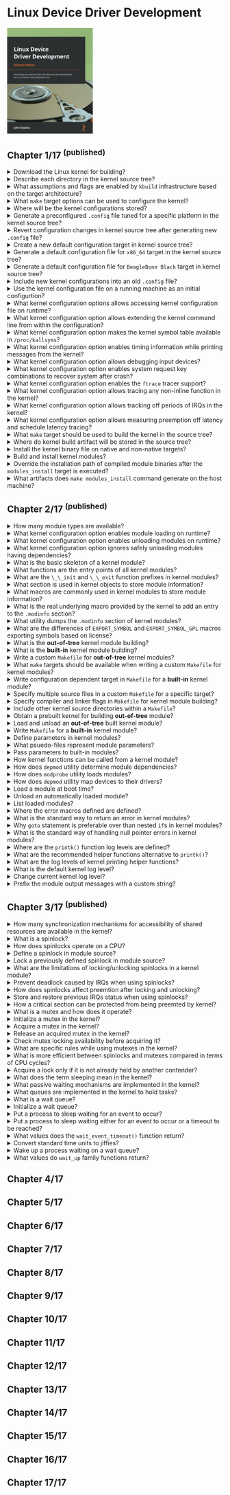 # Linux Device Driver Development
<img src="../covers/9781803240060.jpg" width="200"/>

## Chapter 1/17 <sup>(published)</sup>

<details>
<summary>Download the Linux kernel for building?</summary>

> ```sh
> git clone https://git.kernel.org/pub/scm/linux/kernel/git/torvalds/linux.git
> ``````
>
> The cloning process can be trimmed by setting `--depth 1` option.
>
> It is best practice to use **LTS** kernel releases for production, so checkout to the latest stable tag:
>
> ```sh
> git checkout v5.4
> ``````
>
> ---
> **Resources**
> - Linux Device Driver Development - Chapter 1

> **References**
---
</details>

<details>
<summary>Describe each directory in the kernel source tree?</summary>

> * `arch/`: To be as generic as possible, architecture-specific code.
> * `block/`: Codes for block storage devices.
> * `crypto/`: Cryptographic API and the encryption algorithm's code.
> * `certs/`: Certificates and sign files to enable a module signature to make the kernel load signed modules.
> * `documentation/`: Descriptions of the APIs that are used for different kernel frameworks and subsystems.
> * `drivers/`: Device driver, organized into various subdirectories.
> * `fs/`: Implementations of different filesystems that the kernel supports, such as NTFS, FAT, ETX{2,3,4}, sysfs, procfs, NFS, and so on.
> * `include/`: Kernel header files.
> * `init/`: Initialization and startup code.
> * `ipc/`: Implementation of the inter-process communication (IPC) mechanisms, such as message queues, semaphores, and shared memory.
> * `kernel/`: Architecture-independent portions of the base kernel.
> * `lib/`: Library routines and some helper functions including generic **kernel object (kobject)** handlers and **cyclic redundancy code (CRC)** computation functions.
> * `mm/`: Memory management code.
> * `net/`: Networking (whatever network type it is) protocol code.
> * `samples/`: Device driver samples for various subsystems.
> * `scripts/`: Scripts and tools that are used alongside the kernel.
> * `security/`: Security framework code.
> * `sound/`: Audio subsystem code.
> * `tools/`: Linux kernel development and testing tools for various subsystems, such as USB, vhost test modules, GPIO, IIO, and SPI, among others.
> * `usr/`: `initramfs` implementation.
> * `virt/`: Virtualization directory, which contains the kernel virtual machine (KVM) module for a hypervisor.
>
> ---
> **Resources**
> - Linux Device Driver Development - Chapter 1

> **References**
---
</details>

<details>
<summary>What assumptions and flags are enabled by <code>kbuild</code> infrastructure based on the target architecture?</summary>

> Cross-compiler prefix and the architecture of the target must be specified.
>
> ```sh
> ARCH=<XXXX> CROSS_COMPILE=<YYYY> make help
> ``````
>
> If these variables are not specified, the native host machine is going to be targeted.
>
> ```sh
> make help
> ``````
>
> When `ARCH` is omitted or not set, it will default to the host where `make` is executed. It will default to `$(uname -m)`.
> When `CROSS_COMPILE` is omitted or not set, `$(CROSS_COMPILE)gcc` will result in `gcc`, and will be the same for other tools, for example `$(CROSS_COMPILE)ld` will result in `ld`.
>
> ---
> **Resources**
> - Linux Device Driver Development - Chapter 1

> **References**
---
</details>

<details>
<summary>What <code>make</code> target options can be used to configure the kernel?</summary>

> ```sh
> make menuconfig   # ncurses-based interface
> make xconfig      # X-based interface
> ``````
>
> ---
> **Resources**
> - Linux Device Driver Development - Chapter 1

> **References**
---
</details>

<details>
<summary>Where will be the kernel configurations stored?</summary>

> Selected options will be stored in `.config` file, at the root of the source tree.
>
> ---
> **Resources**
> - Linux Device Driver Development - Chapter 1

> **References**
---
</details>

<details>
<summary>Generate a preconfigured <code>.config</code> file tuned for a specific platform in the kernel source tree?</summary>

> It is very difficult to know which configuration is going to work on your platform.
> In most cases, there will be no need to start a configuration from scratch.
> There are default and functional configuration files available in each arch directory that you can use as a starting point (it is important to start with a configuration that already works):
>
> ```sh
> ls arch/<arch>/configs/
> ``````
>
> The kernel configuration command, given a default configuration file, is as follows:
>
> ```sh
> ARCH=<arch> make <defconfig>
> ARCH=x86_64 make defconfig
> ARCH=arm64 CROSS_COMPILE=aarch64-unknown-linux-gnueabi- make defconfig
> ARCH=arm CROSS_COMPILE=armv6-unknown-linux-gnueabihf- make bcm2835_defconfig
> ``````
>
> ---
> **Resources**
> - Linux Device Driver Development - Chapter 1

> **References**
---
</details>

<details>
<summary>Revert configuration changes in kernel source tree after generating new <code>.config</code> file?</summary>

> Running `make defconfig` or any alternatives will generate a new `.config` file in the main (root) directory, while the old `.config` will be renamed `.config.old`.
>
> ---
> **Resources**
> - Linux Device Driver Development - Chapter 1

> **References**
---
</details>

<details>
<summary>Create a new default configuration target in kernel source tree?</summary>

> ```sh
> make savedefconfig
> ``````
>
> This command will create a minimal (since it won't store non-default settings) configuration file.
> The generated default configuration file will be called `defconfig` and stored at the root of the source tree.
> You can store it in another location using the following command:
>
> ```sh
> mv defconfig arch/<arch>/configs/myown_defconfig
> ``````
>
> This way, you can share a reference configuration inside the kernel sources and other developers can now get the same `.config` file as you by running the following command:
>
> ```sh
> ARCH=<arch> make myown_defconfig
> ``````

> **Resources**
> - Linux Device Driver Development - Chapter 1

> **References**
---
</details>

<details>
<summary>Generate a default configuration file for <code>x86_64</code> target in the kernel source tree?</summary>

> Assuming that host is a 64bit machine, `ARCH` is set to `x86_64`:
>
> ```sh
> make x86_64_defconfig
> ``````
>
> ---
> **Resources**
> - Linux Device Driver Development - Chapter 1

> **References**
---
</details>

<details>
<summary>Generate a default configuration file for <code>BeagleBone Black</code> target in kernel source tree?</summary>

> ```sh
> make ARCH=arm64 CROSS_COMPILE=aarch64-unknown-linux-gnu- make defconfig
> ``````
>
> ---
> **Resources**
> - Linux Device Driver Development - Chapter 1

> **References**
---
</details>

<details>
<summary>Include new kernel configurations into an old <code>.config</code> file?</summary>

> Following target prompts for every new configuration option:
>
> ```sh
> make oldconfig
> ``````
>
> You can avoid prompting new configuration options by setting their default values:
>
> ```sh
> make olddefconfig
> ``````
>
> Or you can say no to every new option by:
>
> ```sh
> make oldnoconfig
> ``````
>
> ---
> **Resources**
> - Linux Device Driver Development - Chapter 1

> **References**
---
</details>

<details>
<summary>Use the kernel configuration file on a running machine as an initial configurtion?</summary>

> Debian and Ubuntu Linux distributions save the `.config` file in the `/boot` directory:
>
> ```sh
> cp /boot/config-$(uname -r) .config
> ``````
>
> The other distributions may not do this.
>
> When `IKCONFIG` and `IKCONFIG_PROC` kernel configuration options enabled, the configuration file can also be found in:
>
> ```sh
> /proc/configs.gz
> ``````
>
> ---
> **Resources**
> - Linux Device Driver Development - Chapter 1

> **References**
---
</details>

<details>
<summary>What kernel configuration options allows accessing kernel configuration file on runtime?</summary>

> * `IKCONFIG`: This is a boolean option to enable this feature.
> * `IKCONFIG_PROC`: Boolean option, when set to `y` the `config.gz` file becomes available in `/proc`.
>
> ---
> **Resources**
> - Linux Device Driver Development - Chapter 1

> **References**
---
</details>

<details>
<summary>What kernel configuration option allows extending the kernel command line from within the configuration?</summary>

> * `CMDLINE_EXTEND`: This is a boolean option to enable this feature.
> * `CMDLINE`: This options is a string containing the actual command-line extension value.
>
> For example:
>
> ```
> CMDLINE="noinitrd usbcore.authorized_default=0"
> ``````
>
> ---
> **Resources**
> - Linux Device Driver Development - Chapter 1

> **References**
---
</details>

<details>
<summary>What kernel configuration option makes the kernel symbol table available in <code>/proc/kallsyms</code>?</summary>

> `CONFIG_KALLSYMS`: This is very useful for tracers and other tools that need to map kernel symbols to addresses. It is used while you're printing oops messages. Without this, oops listings would produce hexadecimal output, which is difficult to interpret.
>
> ---
> **Resources**
> - Linux Device Driver Development - Chapter 1

> **References**
---
</details>

<details>
<summary>What kernel configuration option enables timing information while printing messages from the kernel?</summary>

> `CONFIG_PRINTK_TIME`: This is a boolean option to enable this feature.
>
> ---
> **Resources**
> - Linux Device Driver Development - Chapter 1

> **References**
---
</details>

<details>
<summary>What kernel configuration option allows debugging input devices?</summary>

> `CONFIG_INPUT_EVBUG`
>
> ---
> **Resources**
> - Linux Device Driver Development - Chapter 1

> **References**
---
</details>

<details>
<summary>What kernel configuration option enables system request key combinations to recover system after crash?</summary>

> `CONFIG_MAGIC_SYSRQ`: This is a boolean option to enable this feature.
>
> ---
> **Resources**
> - Linux Device Driver Development - Chapter 1

> **References**
---
</details>

<details>
<summary>What kernel configuration option enables the <code>ftrace</code> tracer support?</summary>

> `FTRACE` and `DYNAMIC_FTRACE`
>
> ---
> **Resources**
> - Linux Device Driver Development - Chapter 1

> **References**
---
</details>

<details>
<summary>What kernel configuration option allows tracing any non-inline function in the kernel?</summary>

> * `FUNCTION_TRACER`: allows tracing functions.
> * `FUNCTION_GRAPH_TRACER`: This also shows a call graph.
>
> ---
> **Resources**
> - Linux Device Driver Development - Chapter 1

> **References**
---
</details>

<details>
<summary>What kernel configuration option allows tracking off periods of IRQs in the kernel?</summary>

> `IRQSOFF_TRACER`
>
> ---
> **Resources**
> - Linux Device Driver Development - Chapter 1

> **References**
---
</details>

<details>
<summary>What kernel configuration option allows measuring preemption off latency and schedule latency tracing?</summary>

> * `PREEMPT_TRACER`
> * `SCHED_TRACER`
>
> ---
> **Resources**
> - Linux Device Driver Development - Chapter 1

> **References**
---
</details>

<details>
<summary>What <code>make</code> target should be used to build the kernel in the source tree?</summary>

> If not specified, the `make` target is `all`.
>
> ```sh
> ARCH=aarch64 CROSS_COMPILE=aarch64-unknown-linux-gnueabihf- make
> ``````
>
> For `x86` or `x86_64` architectures, this target points to `vmlinux`, `bzImage`, and `modules` targets.
> For `arm` or `aarch64` architectures, it corresponds to `vmlinuz`, `zImage`, `modules`, and `dtbs` targets.
>
> `make` can leverage the host's CPU performance by running multiple jobs in parallel:
>
> ```sh
> make -j8
> ``````
>
> ---
> **Resources**
> - Linux Device Driver Development - Chapter 1

> **References**
---
</details>

<details>
<summary>Where do kernel build artifact will be stored in the source tree?</summary>

> * `arch/<arch>/boot/Image`: An uncompressed kernel image that can be booted.
> * `arch/<arch>/boot/*Image*`: A compressed kernel image that can also be booted.
> * `arch/<arch>/boot/dts/*.dtb`: Provides compiled device tree blobs for the selected CPU variant.
> * `vmlinux`: A raw, uncompressed, and unstripped kernel image in ELF format. It's useful for debugging purposes but generally not used for booting purposes.
>
> ---
> **Resources**
> - Linux Device Driver Development - Chapter 1

> **References**
---
</details>

<details>
<summary>Install the kernel binary file on native and non-native targets?</summary>

> In native installation following command copies artifacts like `/boot/vmlinuz-<version>`, `/boot/System.map-<version>`, and `/boot/config-<version>` files on the host.
>
> ```sh
> sudo make install
> ``````
>
> However, an embedded installation usually uses a single file kernel.
>
> ---
> **Resources**
> - Linux Device Driver Development - Chapter 1

> **References**
---
</details>

<details>
<summary>Build and install kernel modules?</summary>

> ```sh
> make modules
> sudo make modules_install
> ``````
>
> The resulting modules will be installed in `/lib/modules/$(uname -r)/kernel/`, in the same directory structure as their corresponding source.
>
> ---
> **Resources**
> - Linux Device Driver Development - Chapter 1

> **References**
---
</details>

<details>
<summary>Override the installation path of compiled module binaries after the <code>modules_install</code> target is executed?</summary>

> The resulting modules will be installed in `/lib/modules/$(uname -r)/kernel/`, in the same directory structure as their corresponding source.
>
> ```sh
> ARCH=arm CROSS_COMPILE=armv6-unknown-linux-gnueabihf- make modules
> ``````
>
> However, this can be changed by specifying modules path with `INSTALL_MOD_PATH`:
>
> ```sh
> ARCH=arm CROSS_COMPILE=armv6-unknown-linux-gnueabihf- INSTALL_MOD_PATH=<dir> make modules_install
> ``````

> **Resources**
> - Linux Device Driver Development - Chapter 1

> **References**
---
</details>

<details>
<summary>What artifacts does <code>make modules_install</code> command generate on the host machine?</summary>

> Module files are installed in `/lib/modules/<version>/`:
>
> * `modules.builtin`: This lists all the kernel objects (.ko) that are built into the kernel. It is used by the module loading utility (modprobe, for example) so that it does not fail when it's trying to load something that's already built in. `modules.builtin.bin` is its binary counterpart.
> * `modules.alias`: This contains the aliases for module loading utilities, which are used to match drivers and devices.
> * `modules.dep`: This lists modules, along with their dependencies. `modules.dep.bin` is its binary counterpart.
> * `modules.symbols`: This tells us which module a given symbol belongs to. They are in the form of `alias symbol:<symbol> <modulename>`. An example is `alias symbol:v4l2_async_notifier_register videodev`. `modules.symbols.bin` is the binary counterpart of this file.
>
> And the rest of module files will be stored in `/lib/modules/<version>/kernel/` in the same directory structure as their corresponding source.

> **Resources**
> - Linux Device Driver Development - Chapter 1

> **References**
---
</details>

## Chapter 2/17 <sup>(published)</sup>

<details>
<summary>How many module types are available?</summary>

> Static modules are available at any time in the kernel image and thus can't
> be unloaded, at the cost of extra size to the final kernel image. A static
> module is also known as a built-in module, since it is part of the final
> kernel image output. Any change in its code will require the whole kernel to
> be rebuilt.
>
> Some features (such as device drivers, filesystems, and frameworks) can,
> however, be compiled as loadable modules. Such modules are separated from the
> final kernel image and are loaded on demand.
>
> ---
> **Resources**
> - Linux Device Driver Development - Chapter 2

> **References**
---
</details>

<details>
<summary>What kernel configuration option enables module loading on runtime?</summary>

> `CONFIG_MODULES=y`
>
> ---
> **Resources**
> - Linux Device Driver Development - Chapter 2

> **References**
---
</details>

<details>
<summary>What kernel configuration option enables unloading modules on runtime?</summary>

> `CONFIG_MODULE_UNLOAD=y`
>
> ---
> **Resources**
> - Linux Device Driver Development - Chapter 2

> **References**
---
</details>

<details>
<summary>What kernel configuration option ignores safely unloading modules having dependencies?</summary>

> `CONFIG_MODULE_FORCE_UNLOAD=y`
>
> ---
> **Resources**
> - Linux Device Driver Development - Chapter 2

> **References**
---
</details>

<details>
<summary>What is the basic skeleton of a kernel module?</summary>

> ```c
> #include <linux/module.h>
> #include <linux/init.h>
>
> static int __init load_sample(void)
> {
>     pr_info("Sample module loaded");
>     return 0;
> }
>
> static void __exit unload_sample(void)
> {
>     pr_info("Sample module unloaded");
> }
>
> module_init(load_sample);
> module_exit(unload_sample);
>
> MODULE_LICENSE("GPL");
> MODULE_AUTHOR("Brian Salehi <salehibrian@gmail.com>");
> MODULE_DESCRIPTION("Sample module to do nothing");
> ``````
>
> ---
> **Resources**
> - Linux Device Driver Development - Chapter 2

> **References**
---
</details>

<details>
<summary>What functions are the entry points of all kernel modules?</summary>

> * `module_init()` is used to declare the function that should be called when the module is loaded.
> * `module_exit()` is used only when the module can be built as a loadable kernel module.
>
> Both methods are invoked only once, whatever the number of devices currently handled by the module, provided the module is a device driver.
>
> ---
> **Resources**
> - Linux Device Driver Development - Chapter 2

> **References**
---
</details>

<details>
<summary>What are the <code>\_\_init</code> and <code>\_\_exit</code> function prefixes in kernel modules?</summary>

> `__init` and `__exit` are kernel macros, defined in `include/linux/init.h`.
> They are Linux directives (macros) that wrap GNU C compiler attributes used for symbol placement.
> They instruct the compiler to put the code they prefix in the `.init.text` and `.exit.text` sections.
>
> ```c
> #define __init __section(.init.text)
> #define __exit __section(.exit.text)
> ``````
>
> `__init`:
>
> The `__init` keyword tells the linker to place the symbols (variables or functions)
> they prefix in a dedicated section in the resulting kernel object file.
> This section is known in advance to the kernel and freed when the module is loaded
> and the initialization function has finished.
> This applies only to built-in modules, not to loadable ones.
> Since the driver cannot be unloaded, its initialization function will never be called
> again until the next reboot.
> There is no need to keep references on this initialization function anymore.
>
> `__exit`:
>
> It is the same for the `__exit` keyword and the exit method, whose corresponding code
> is omitted when the module is compiled statically into the kernel or when module
> unloading support is not enabled because, in both cases, the exit function
> is never called.
> `__exit` has no effect on loadable modules.

> **Resources**
> - Linux Device Driver Development - Chapter 2

> **References**
---
</details>

<details>
<summary>What section is used in kernel objects to store module information?</summary>

> A kernel module uses its `.modinfo` section to store information about the module.

> **Resources**
> - Linux Device Driver Development - Chapter 2

> **References**
---
</details>

<details>
<summary>What macros are commonly used in kernel modules to store module information?</summary>

> Any `MODULE_*` macro will update the content of `.modinfo` section with the values passed as parameters.
> Some of these macros are `MODULE_DESCRIPTION()`, `MODULE_AUTHOR()`, and `MODULE_LICENSE()`.
>
> ---
> **Resources**
> - Linux Device Driver Development - Chapter 2

> **References**
---
</details>

<details>
<summary>What is the real underlying macro provided by the kernel to add an entry to the <code>.modinfo</code> section?</summary>

> ```c
> MODULE_INFO(tag, info);
> ``````
>
> ---
> **Resources**
> - Linux Device Driver Development - Chapter 2

> **References**
---
</details>

<details>
<summary>What utility dumps the <code>.modinfo</code> section of kernel modules?</summary>

> ```sh
> ${CROSS_COMPILE}objdump -d -j .modinfo <module_name>.ko
> ${CROSS_COMPILE}objdump --disassembly --section .modinfo <module_name>.ko
> ``````
>
> ---
> **Resources**
> - Linux Device Driver Development - Chapter 2

> **References**
---
</details>

<details>
<summary>What are the differences of <code>EXPORT_SYMBOL</code> and <code>EXPORT_SYMBOL_GPL</code> macros exporting symbols based on license?</summary>

> The license will define how your source code should be shared (or not) with other developers.
> `MODULE_LICENSE()` tells the kernel what license our module is under.
> It has an effect on your module behavior, since a license that is not compatible with
> **GPL (General Public License)** will result in your module not being able to see/use
> symbols exported by the kernel through the `EXPORT_SYMBOL_GPL()` macro,
> which shows the symbols for GPL-compatible modules only.
> This is the opposite of `EXPORT_SYMBOL()`, which exports functions for modules with any license.
>
> Loading a non-GPL-compatible module will result in a tainted kernel; that means non-open source or untrusted code has been loaded, and you will likely have no support from the community.
>
> Remember that the module without `MODULE_LICENSE()` is not considered open source and will taint the kernel too.
> Available licenses can be found in `include/linux/module.h`, describing the license supported by the kernel.

> **Resources**
> - Linux Device Driver Development - Chapter 2

> **References**
---
</details>

<details>
<summary>What is the <b>out-of-tree</b> kernel module building?</summary>

> When code is outside of the kernel source tree, it is known as **out-of-tree** building.
> Building a module this way does not allow integration into the kernel configuration/compilation process, and the module needs to be built separately.
> It must be noted that with this solution, the module cannot be statically linked in the final kernel image – that is, it cannot be built in.
> Out-of-tree compilation only allows **loadable kernel modules** to be produced.

> **Resources**
> - Linux Device Driver Development - Chapter 2

> **References**
---
</details>

<details>
<summary>What is the <b>built-in</b> kernel module building?</summary>

> With this building method the code is inside the kernel tree, which allows you to upstream your code, since it is well integrated into the kernel configuration/compilation process.
> This solution allows you to produce either a statically linked module (also known as **built-in**) or a **loadable kernel module**.
>
> ---
> **Resources**
> - Linux Device Driver Development - Chapter 2

> **References**
---
</details>

<details>
<summary>Write a custom <code>Makefile</code> for <b>out-of-tree</b> kernel modules?</summary>

> ```make
> obj-m := helloworld.o
>
> KERNEL_SRC ?= /lib/modules/$(shell uname -r)/build
>
> all default: modules
> install: modules_install
>
> modules modules_install help clean:
>     $(MAKE) -C $(KERNEL_SRC) M=$(shell pwd) $@
> ``````
>
> `KERNEL_SRC`: This is the location of the prebuilt kernel source which usually is `/lib/modules/$(uname -r)/build`.
> There is also a symbolic link `/usr/src/linux` pointing to this directory.
> As we said earlier, we need a prebuilt kernel in order to build any module.
> If you have built your kernel from the source, you should set this variable with the absolute path of the built source directory.
> `–C` instructs the make utility to change into the specified directory reading the makefiles.
>
> `M`: This is relevant to the kernel build system.
> The `Makefile` kernel uses this variable to locate the directory of an external module to build.
> Your `.c` files should be placed in that directory.
>
> `$(MAKE) -C $(KERNEL_SRC) M=$(shell pwd) $@`: This is the rule to be executed for each of the targets enumerated previously.
> Using this kind of magic word prevents us from writing as many (identical) lines as there are targets.
>
> ```sh
> make
> make modules
> ``````
>
> ---
> **Resources**
> - Linux Device Driver Development - Chapter 2

> **References**
---
</details>

<details>
<summary>What <code>make</code> targets should be available when writing a custom <code>Makefile</code> for kernel modules?</summary>

> * `all`: The default target which depends on the `modules` target.
> * `modules`: This is the default target for external modules. It has the same functionality as if no target was specified.
> * `install`: Depends on `modules_install` target.
> * `modules_install`: This installs the external module(s). The default location is `/lib/modules/<kernel_release>/extra/`. This path can be overridden by `INSTALL_MOD_PATH` option.
> * `clean`: This removes all generated files.
>
> ---
> **Resources**
> - Linux Device Driver Development - Chapter 2

> **References**
---
</details>

<details>
<summary>Write configuration dependent target in <code>Makefile</code> for a <b>built-in</b> kernel module?</summary>

> We must specify the name of the module(s) to be built, along with the list of requisite source files:
>
> ```make
> obj-<X> := <module_name>.o
> ``````
>
> `<X>` can be either y, m, or left blank.
>
> In the preceding, the kernel build system will build `<module_name>.o` from `<module_name>.c` or `<module_name>.S`, and after linking, it will result in the `<module_name>.ko` kernel loadable module or will be part of the single-file kernel image.
>
> However, the `obj-$(CONFIG_XXX)` pattern is often used, where `CONFIG_XXX` is a kernel configuration option, set or not, during the kernel configuration process:
>
> ```make
> obj-$(CONFIG_MYMODULE) += mymodule.o
> ``````
>
> `$(CONFIG_MYMODULE)` evaluates to either y, m, or nothing (blank), according to its value during the kernel configuration.

> **Resources**
> - Linux Device Driver Development - Chapter 2

> **References**
---
</details>

<details>
<summary>Specify multiple source files in a custom <code>Makefile</code> for a specific target?</summary>

> ```make
> <module_name>-y := <file1>.o <file2>.o
> ``````
>
> The `<module_name>.ko` will be built from two files, `file1.c` and `file2.c`.
> However, if you wanted to build two modules, let's say `foo.ko` and `bar.ko`, the Makefile line would be as follows:
>
> ```make
> obj-m := foo.o bar.o
> ``````
>
> If `foo.o` and `bar.o` are made of source files other than `foo.c` and `bar.c`, you can specify the appropriate source files of each object file, as shown here:
>
> ```make
> obj-m := foo.o bar.o
> foo-y := foo1.o foo2.o . . .
> bar-y := bar1.o bar2.o bar3.o . . .
> ``````
>
> The following is another example of listing the requisite source files to build a given module:
>
> ```make
> obj-m := 8123.o
> 8123-y := 8123_if.o 8123_pci.o 8123_bin.o
> ``````

> **Resources**
> - Linux Device Driver Development - Chapter 2

> **References**
---
</details>

<details>
<summary>Specify compiler and linker flags in <code>Makefile</code> for kernel module building?</summary>

> ```make
> ccflags-y := -I$(src)/include
> ccflags-y += -I$(src)/src/hal/include
> ldflags-y := -T$(src)foo_sections.lds
> ``````
>
> ---
> **Resources**
> - Linux Device Driver Development - Chapter 2

> **References**
---
</details>

<details>
<summary>Include other kernel source directories within a <code>Makefile</code>?</summary>

> Included directories should contain `Makefile` or `Kbuild` files.
>
> ```make
> obj-<X> += somedir/
> ``````
>
> This means that the kernel build system should go into the directory named somedir and look for any `Makefile` or `Kbuild` files inside, processing it in order to decide what objects should be built.
>
> ---
> **Resources**
> - Linux Device Driver Development - Chapter 2

> **References**
---
</details>

<details>
<summary>Obtain a prebuilt kernel for building <b>out-of-tree</b> module?</summary>

> Building the kernel from source in a directory like `/opt`.
> Then pointing to the build directory in `Makefile`:
>
> ```make
> obj-m: [target].o
>     make -C /opt/linux-stable/build M=$(PWD) [target]
> ``````
>
> An alternative is installing the `linux-headers-*` package from the distribution package feed. (x86 only)
> This will install preconfigured and prebuilt kernel headers (not the whole source tree) in `/usr/src/linux` which a symbolic link to `/lib/modules/$(uname -r)/build`.
> It is the path you should specify as the kernel directory in `Makefile` as follows:
>
> ```make
> obj-m: [target].o
>     make -C /usr/src/linux M=$(PWD) [target]`.
> ``````
>
> ---
> **Resources**
> - Linux Device Driver Development - Chapter 2

> **References**
---
</details>

<details>
<summary>Load and unload an <b>out-of-tree</b> built kernel module?</summary>

> ```sh
> sudo journalctl -fk
>
> sudo insmod helloworld.ko
> sudo rmmod helloworld
> ``````

> **Resources**
> - Linux Device Driver Development - Chapter 2

> **References**
---
</details>

<details>
<summary>Write <code>Makefile</code> for a <b>built-in</b> kernel module?</summary>

> In-tree module building requires dealing with an additional file, `Kconfig`, which allows us to expose the module features in the configuration menu.
>
> Given your filename, `sample.c`, which contains the source code of your special character driver, it should be moved to the `drivers/char` directory in the kernel source.
>
> Every subdirectory in the `drivers` has both `Makefile` and `Kconfig` files.
> Add the following template to the `Kconfig` file of that directory to add support for the **built-in** module:
>
> ```kconfig
> config SAMPLE
>     tristate "Sample character driver"
>     default m
>     help
>       Say Y to support /dev/sample character driver.
>       The /dev/sample is used for practical examples.
> ``````
>
> In `Makefile` in that same directory, add the following line:
>
> ```make
> obj-$(CONFIG_SAMPLE) += sample.o
> ``````
>
> In order to have your module built as a **loadable kernel module**, add the following line to your `defconfig` board in the `arch/arm/configs` directory:
>
> ```config
> CONFIG_SAMPLE=m
> ``````
>
> ---
> **Resources**
> - Linux Device Driver Development - Chapter 2

> **References**
---
</details>

<details>
<summary>Define parameters in kernel modules?</summary>

> ```c
> #include <linux/module.h>
> #include <linux/init.h>
> #include <linux/moduleparam.h>
>
> static char *name = "first parameter";
>
> module_param(name, charp, S_IRUGO|S_IWUSR);
>
> MODULE_PARM_DESC(name, "First parameter description");
>
> static int __init load_sample(void)
> {
>     pr_notice("Sample: Module Loaded\n");
>     pr_info("Sample Parameter: %s\n", name);
>     return 0;
> }
>
> static void __exit unload_sample(void)
> {
>     pr_notice("Sample: Module Unloaded\n");
> }
>
> module_init(load_sample);
> module_exit(unload_sample);
>
> MODULE_AUTHOR("Brian Salehi <salehibrian@gmail.com>");
> MODULE_LICENSE("GPL");
> MODULE_VERSION("0.1");
> MODULE_DESCRIPTION("Sample Kernel Module");
> ``````
>
> ```sh
> sudo insmod parameters.ko name="modified parameter"
> ``````
>
> ---
> **Resources**
> - Linux Device Driver Development - Chapter 2

> **References**
---
</details>

<details>
<summary>What psuedo-files represent module parameters?</summary>

> It is also possible to find and edit the current values for the parameters of a loaded module from **Sysfs** in `/sys/module/<name>/parameters`.
> In that directory, there is one file per parameter, containing the parameter value.
> These parameter values can be changed if the associated files have write permissions
>
> ---
> **Resources**
> - Linux Device Driver Development - Chapter 2

> **References**
---
</details>

<details>
<summary>Pass parameters to built-in modules?</summary>

> Parameters can be passed by the bootloader or provided by the `CONFIG_CMDLINE` configuration option:
>
> ```config
> CONFIG_CMDLINE=... my_module.param=value
> ``````

> **Resources**
> - Linux Device Driver Development - Chapter 2

> **References**
---
</details>

<details>
<summary>How kernel functions can be called from a kernel module?</summary>

> To be visible to a kernel module, functions and variables must be explicitly exported by the kernel.
> Thus, the Linux kernel exposes two macros that can be used to export functions and variables.
> These are the following:
>
> * `EXPORT_SYMBOL(symbolname)`: This macro exports a function or variable to all modules.
> * `EXPORT_SYMBOL_GPL(symbolname)`: This macro exports a function or variable only to GPL modules.
>
> `EXPORT_SYMBOL()` or its `GPL` counterpart are Linux kernel macros that make a symbol available to loadable kernel modules or dynamically loaded modules (provided that said modules add an extern declaration – that is, include the headers corresponding to the compilation units that exported the symbols).
>
> Code that is built into the kernel itself (as opposed to loadable kernel modules) can, of course, access any non-static symbol via an extern declaration, as with conventional C code.

> **Resources**
> - Linux Device Driver Development - Chapter 2

> **References**
---
</details>

<details>
<summary>How does <code>depmod</code> utility determine module dependencies?</summary>

> It does that by reading each module in `/lib/modules/<kernel_release>/` to determine what symbols it should export and what symbols it needs.
> The result of that process is written to a `modules.dep` file, and its binary version, `modules.dep.bin`.
>
> ---
> **Resources**
> - Linux Device Driver Development - Chapter 2

> **References**
---
</details>

<details>
<summary>How does <code>modprobe</code> utility loads modules?</summary>

> During development, you usually use `insmod` in order to load a module.
> `insmod` should be given the path of the module to load, as follows:
>
> ```sh
> insmod /path/to/mydrv.ko
> ``````
>
> `modprobe` is a clever command that parses the `modules.dep` file in order to load dependencies first, prior to loading the given module.

> **Resources**
> - Linux Device Driver Development - Chapter 2

> **References**
---
</details>

<details>
<summary>How does <code>depmod</code> utility map devices to their drivers?</summary>

> When kernel developers write drivers, they know exactly what hardware the drivers will support.
> They are then responsible for feeding the drivers with the product and vendor IDs of all devices supported by the driver.
> `depmod` also processes module files in order to extract and gather that information and generates a `modules.alias` file, located in `/lib/modules/<kernel_release>/modules.alias`, which maps devices to their drivers.
>
> ```modules.alias
> alias usb:v0403pFF1Cd*dc*dsc*dp*ic*isc*ip*in* ftdi_sio
> alias usb:v0403pFF18d*dc*dsc*dp*ic*isc*ip*in* ftdi_sio
> alias usb:v0403pDAFFd*dc*dsc*dp*ic*isc*ip*in* ftdi_sio
> ``````
>
> At this step, you'll need a user space **hotplug agent** (or device manager), usually `udev` (or `mdev`), that will register with the kernel to get notified when a new device appears.
> The notification is done by the kernel, sending the device's description (the product ID, the vendor ID, the class, the device class, the device subclass,
> the interface, and any other information that can identify a device) to the hotplug daemon, which in turn calls `modprobe` with this information.
> `modprobe` then parses the `modules.alias` file in order to match the driver associated with the device.
> Before loading the module, `modprobe` will look for its dependencies in `module.dep`.
> If it finds any, they will be loaded prior to the associated module loading; otherwise, the module is loaded directly.

> **Resources**
> - Linux Device Driver Development - Chapter 2

> **References**
---
</details>

<details>
<summary>Load a module at boot time?</summary>

> If you want some modules to be loaded at boot time, just create a `/etc/modules-load.d/<filename>.conf` file and add the module names that should be loaded, one per line:
>
> ```conf
> uio
> iwlwifi
> ``````
>
> These configuration files are processed by `systemd-modules-load.service`, provided that `systemd` is the initialization manager on your machine.
> On `SysVinit` systems, these files are processed by the `/etc/init.d/kmod` script.
>
> ---
> **Resources**
> - Linux Device Driver Development - Chapter 2

> **References**
---
</details>

<details>
<summary>Unload an automatically loaded module?</summary>

> The usual command to unload a module is `rmmod`.
> This is preferable to unloading a module loaded with the `insmod` command:
>
> ```sh
> sudo rmmod mymodule
> ``````
>
> On the other hand, `modeprobe –r` automatically unloads unused dependencies:
>
> ```sh
> modprobe -r mymodule
> ``````
>
> ---
> **Resources**
> - Linux Device Driver Development - Chapter 2

> **References**
---
</details>

<details>
<summary>List loaded modules?</summary>

> ```sh
> lsmod
> ``````
>
> The output includes the name of the module, the amount of memory it uses, the number of other modules that use it, and finally, the name of these.
>
> The output of `lsmod` is actually a nice formatting view of what you can see under `/proc/modules`:
>
> ```sh
> cat /proc/modules
> ``````
>
> The preceding output is raw and poorly formatted.
> Therefore, it is preferable to use `lsmod`.
>
> ---
> **Resources**
> - Linux Device Driver Development - Chapter 2

> **References**
---
</details>

<details>
<summary>Where the error macros defined are defined?</summary>

> Some of the errors are defined in `include/uapi/asm-generic/errno-base.h`, and the rest of the list can be found in `include/uapi/asm-generic/errno.h`.
>
> ---
> **Resources**
> - Linux Device Driver Development - Chapter 2

> **References**
---
</details>

<details>
<summary>What is the standard way to return an error in kernel modules?</summary>

> The standard way to return an error is to do so in the form of `return –ERROR`, especially when it comes to answering system calls.
> For example, for an I/O error, the error code is `EIO`, and you should return `-EIO`, as follows:
>
> ```c
> dev = init(&ptr);
> if(!dev)
>     return –EIO
> ``````
>
> ---
> **Resources**
> - Linux Device Driver Development - Chapter 2

> **References**
---
</details>

<details>
<summary>Why <code>goto</code> statement is preferable over than nested <code>if</code>s in kernel modules?</summary>

> When you face an error, you must undo everything that has been set until the error occurred.
>
> ```c
> ret = 0;
>
> ptr = kmalloc(sizeof (device_t));
>
> if(!ptr) {
>     ret = -ENOMEM
>     goto err_alloc;
> }
>
> dev = init(&ptr);
>
> if(!dev) {
>     ret = -EIO
>     goto err_init;
> }
>
> return 0;
>
> err_init:
>     free(ptr);
>
> err_alloc:
>     return ret;
> ``````
>
> By using the `goto` statement, we have straight control flow instead of a nest.
>
> That said, you should only use `goto` to move forward in a function, not backward, nor to implement loops (as is the case in an assembler).
>
> ---
> **Resources**
> - Linux Device Driver Development - Chapter 2

> **References**
---
</details>

<details>
<summary>What is the standard way of handling null pointer errors in kernel modules?</summary>

> When it comes to returning an error from functions that are supposed to return a pointer, functions often return the `NULL` pointer.
> It is functional but it is a quite meaningless approach, since we do not exactly know why this `NULL` pointer is returned.
> For that purpose, the kernel provides three functions, `ERR_PTR`, `IS_ERR`, and `PTR_ERR`, defined as follows:
>
> ```c
> void *ERR_PTR(long error);
> long IS_ERR(const void *ptr);
> long PTR_ERR(const void *ptr);
> ``````
>
> * `ERR_PTR`: The first macro returns the error value as a pointer.
> * `IS_ERR`: The second macro is used to check whether the returned value is a pointer error using `if(IS_ERR(foo))`.
> * `PTR_ERR`: The last one returns the actual error code, `return PTR_ERR(foo)`.
>
> ```c
> static struct iio_dev *indiodev_setup()
> {
>     ...
>     struct iio_dev *indio_dev;
>     indio_dev = devm_iio_device_alloc(&data->client->dev, sizeof(data));
>
>     if (!indio_dev)
>         return ERR_PTR(-ENOMEM);
>
>     ...
>     return indio_dev;
> }
>
> static int foo_probe(...)
> {
>     ...
>     struct iio_dev *my_indio_dev = indiodev_setup();
>
>     if (IS_ERR(my_indio_dev))
>         return PTR_ERR(data->acc_indio_dev);
>     ...
> }
> ``````
>
> This is an excerpt of the kernel coding style that states that if a function's name is an action or an **imperative** command, the function should return an integer error code.
> If, however, the function's name is a **predicate**, this function should return a Boolean to indicate the succeeded status of the operation.
>
> For example, `add_work()` function is imperative and returns `0` for success or `-EBUSY` for failure.
> On the other hand, `pci_dev_present()` function is a predicate and returns `1` if it succeeds in finding a matching device or `0` if it doesn't.
>
> ---
> **Resources**
> - Linux Device Driver Development - Chapter 2

> **References**
---
</details>

<details>
<summary>Where are the <code>printk()</code> function log levels are defined?</summary>

> Depending on how important the message to print is, `printk()` allowed you to choose between eight log-level messages, defined in `include/linux/kern_levels.h`.
>
> ---
> **Resources**
> - Linux Device Driver Development - Chapter 2

> **References**
---
</details>

<details>
<summary>What are the recommended helper functions alternative to <code>printk()</code>?</summary>

> * `pr_<level>(...)`: This is used in regular modules that are not device drivers.
> * `dev_<level>(struct device *dev, ...)`: This is to be used in device drivers that are not network devices.
> * `netdev_<level>(struct net_device *dev, ...)`: This is used in `netdev` drivers exclusively.

> **Resources**
> - Linux Device Driver Development - Chapter 2

> **References**
---
</details>

<details>
<summary>What are the log levels of kernel printing helper functions?</summary>

> * `pr_devel`: Dead code not being compiled, unless `DEBUG` is defined.
> * `pr_debug`, `dev_dbg`, `netdev_dbg`: Used for debug messages.
> * `pr_info`, `dev_info`, `netdev_info`: Used for informational purposes, such as start up information at driver initialization.
> * `pr_notice`, `dev_notice`, `netdev_notice`: Nothing serious but notable. Often used to report security events.
> * `pr_warn`, `dev_warn`, `netdev_warn`: Nothing serious but might indicate problems.
> * `pr_err`, `dev_err`, `netdev_err`: An error condition, often used by drivers to indicate difficulties with hardware.
> * `pr_crit`, `dev_crit`, `netdev_crit`: A critical condition occured, such as a serious hardware/software failure.
> * `pr_alert`, `dev_alert`, `netdev_alert`: Something bad happened and action must be taken immediately.
> * `pr_emerg`, `dev_emerg`, `netdev_emerg`: The system is about to crash or is unstable.
>
> ---
> **Resources**
> - Linux Device Driver Development - Chapter 2

> **References**
---
</details>

<details>
<summary>What is the default kernel log level?</summary>

> Whenever a message is printed, the kernel compares the message log level with the current console log level;
> if the former is higher (lower value) than the last, the message will be immediately printed to the console.
> You can check your log-level parameters with the following:
>
> ```sh
> cat /proc/sys/kernel/printk
> ``````
>
> First number is current log level.
> Second value is the default log level, according to the `CONFIG_MESSAGE_LOGLEVEL_DEFAULT` option.
>
> ---
> **Resources**
> - Linux Device Driver Development - Chapter 2

> **References**
---
</details>

<details>
<summary>Change current kernel log level?</summary>

> ```sh
> echo 4 > /proc/sys/kernel/printk
> ``````

> **Resources**
> - Linux Device Driver Development - Chapter 2

> **References**
---
</details>

<details>
<summary>Prefix the module output messages with a custom string?</summary>

> To prefix the module log, define `pr_fmt` macro:
>
> ```c
> #define pr_fmt(fmt) KBUILD_MODNAME ": " fmt
> #define pr_fmt(fmt) "%: " fmt, __func__
> ``````
>
> Consider the `net/bluetooth/lib.c` file in the kernel source tree:
>
> ```sh
> #define pr_fmt(fmt) "Bluetooth: " fmt
> ``````
>
> ---
> **Resources**
> - Linux Device Driver Development - Chapter 2

> **References**
---
</details>

## Chapter 3/17 <sup>(published)</sup>

<details>
<summary>How many synchronization mechanisms for accessibility of shared resources are available in the kernel?</summary>

> We can enumerate two synchronization mechanisms, as follows:
>
> 1. **Locks**: Used for mutual exclusion. When one contender holds the lock, no other can hold it (others are excluded). The most known locks in the kernel are **spinlocks** and **mutexes**.
>
> A resource is said to be shared when it is accessible by several contenders, whether exclusively or not.
> When it is exclusive, access must be synchronized so that only the allowed contender(s) may own the resource.
>
> The operating system performs mutual exclusion by atomically modifying a variable that holds the current state of the resource, making this visible to all contenders that might access the variable at the same time.
>
> 2. **Conditional variables**: For waiting for a change. These are implemented differently in the kernel as **wait queues** and **completion queues**.
>
> Apart from dealing with the exclusive ownership of a given shared resource, there are situations where it is better to wait for the state of the resource to change.
>
> The Linux kernel does not implement conditional variables, but to achieve the same or even better, the kernel provides the following mechanisms:
>
> * **Wait queue**: To wait for a change — designed to work in concert with locks.
> * **Completion queue**: To wait for the completion of a given computation, mostly used with DMAs.
>
> ---
> **Resources**
> - Linux Device Driver Development - Chapter 3

> **References**
---
</details>

<details>
<summary>What is a spinlock?</summary>

> A *spinlock* is a hardware-based locking primitive that depends on hardware capabilities to provide atomic operations (such as `test_and_set`, which in a non-atomic implementation would result in read, modify, and write operations).
> It is the simplest and the base locking primitive.
>
> When *CPUB* is running, and task B wants to acquire the spinlock while *CPUA* has already called this spinlock's locking function, *CPUB* will simply spin around a `while` loop until the other CPU releases the lock.
>
> This spinning will only happen on multi-core machines because, on a single-core machine, it cannot happen.
>
> A *spinlock* is said to be a lock held by a CPU, in contrast to a *mutex* which is a lock held by a task.

> **Resources**
> - Linux Device Driver Development - Chapter 3

> **References**
---
</details>

<details>
<summary>How does spinlocks operate on a CPU?</summary>

> A spinlock operates by disabling the scheduler on the local CPU.
>
> This also means that a task currently running on that CPU cannot be preempted except by **interrupt requests (IRQs)** if they are not disabled on the local CPU.
> In other words, spinlocks protect resources that only one CPU can take/access at a time.
>
> This makes spinlocks suitable for **symmetrical multiprocessing (SMP)** safety and for executing atomic tasks.
>
> ---
> **Resources**
> - Linux Device Driver Development - Chapter 3

> **References**
---
</details>

<details>
<summary>Define a spinlock in module source?</summary>

> A spinlock is created either statically using a `DEFINE_SPINLOCK` macro:
>
> ```c
> static DEFINE_SPINLOCK(my_spinlock);
> ``````
>
> This macro is defined in `include/linux/spinlock_types.h`.
>
> For dynamic (runtime) allocation, it's better to embed the spinlock into a bigger structure, allocating memory for this structure and then calling `spin_lock_init()` on the spinlock element:
>
> ```c
> struct bigger_struct {
>     spinlock_t lock;
>     unsigned int foo;
>     [...]
> };
> static struct bigger_struct *fake_init_function()
> {
>     struct bigger_struct *bs;
>     bs = kmalloc(sizeof(struct bigger_struct), GFP_KERNEL);
>     if (!bs)
>         return -ENOMEM;
>     spin_lock_init(&bs->lock);
>     return bs;
> }
> ``````

> **Resources**
> - Linux Device Driver Development - Chapter 3

> **References**
---
</details>

<details>
<summary>Lock a previously defined spinlock in module source?</summary>

> We can lock/unlock the spinlock using `spin_lock()` and `spin_unlock()` inline functions, both defined in `include/linux/spinlock.h`:
>
> ```c
> static __always_inline void spin_unlock(spinlock_t *lock);
> static __always_inline void spin_lock(spinlock_t *lock);
> ``````
>
> ---
> **Resources**
> - Linux Device Driver Development - Chapter 3

> **References**
---
</details>

<details>
<summary>What are the limitations of locking/unlocking spinlocks in a kernel module?</summary>

> Though a spinlock prevents preemption on the local CPU, it does not prevent this CPU from being hogged by an interrupt.
>
> Imagine a situation where the CPU holds a *"spinlock"* on behalf of task A in order to protect a given resource, and an interrupt occurs.
> The CPU will stop its current task and branch to this interrupt handler.
> Now, imagine if this IRQ handler needs to acquire this same spinlock.
> It will infinitely spin in place, trying to acquire a lock already locked by a task that it has preempted which results in a deadlock.
>
> ---
> **Resources**
> - Linux Device Driver Development - Chapter 3

> **References**
---
</details>

<details>
<summary>Prevent deadlock caused by IRQs when using spinlocks?</summary>

> To address this issue, the Linux kernel provides `_irq` variant functions for spinlocks, which, in addition to disabling/enabling preemption, also disable/enable interrupts on the local CPU.
> These functions are `spin_lock_irq()` and `spin_unlock_irq()`, defined as follows:
>
> ```c
> static void spin_unlock_irq(spinlock_t *lock)
> static void spin_lock_irq(spinlock_t *lock)
> ``````
>
> ---
> **Resources**
> - Linux Device Driver Development - Chapter 3

> **References**
---
</details>

<details>
<summary>How does spinlocks affect preemtion after locking and unlocking?</summary>

> `spin_lock()` and all its variants automatically call `preempt_disable()`, which disables preemption on the local CPU, while `spin_unlock()` and its variants call `preempt_enable()`, which tries to enable preemption, and which internally calls schedule() if enabled.
> `spin_unlock()` is then a preemption point and might re-enable preemption.

> **Resources**
> - Linux Device Driver Development - Chapter 3

> **References**
---
</details>

<details>
<summary>Store and restore previous IRQs status when using spinlocks?</summary>

> `spin_lock_irq()` function is unsafe when called from IRQs off-context as its counterpart `spin_unlock_irq()` will dumbly enable IRQs, with the risk of enabling those that were not enabled while `spin_lock_irq()` was invoked.
> It makes sense to use `spin_lock_irq()` only when you know that interrupts are enabled.
>
> To achieve this, the kernel provides `_irqsave` variant functions that behave exactly like the `_irq` ones, with saving and restoring interrupts status features in addition.
> These are `spin_lock_irqsave()` and `spin_lock_irqrestore()`, defined as follows:
>
> ```c
> spin_lock_irqsave(spinlock_t *lock, unsigned long flags)
> spin_unlock_irqrestore(spinlock_t *lock, unsigned long flags)
> ``````
>
> `spin_lock()` and all its variants automatically call `preempt_disable()`, which disables preemption on the local CPU, while `spin_unlock()` and its variants call `preempt_enable()`, which tries to enable preemption, and which internally calls `schedule()` if enabled depending on the current value of the counter, whose current value should be 0.</br>
> It tries because it depends on whether other spinlocks are locked, which would affect the value of the preemption counter.
> `spin_unlock()` is then a preemption point and might re-enable preemption.
>
> ---
> **Resources**
> - Linux Device Driver Development - Chapter 3

> **References**
---
</details>

<details>
<summary>How a critical section can be protected from being preemted by kernel?</summary>

> Though disabling interrupts may prevent kernel preemption nothing prevents the protected section from invoking the `schedule()` function.
> The kernel disables or enables the scheduler, and thus preemtion, by increasing or decreasing a kernel global and per-CPU variable called `preempt_count` with 0 as default value.
> This variable is checked by the `schedule()` function and when it is greater than 0, the scheduler simply returns and does nothing.
> This variable is incremented at each invocation of a `spin_lock*()` family function.
> On the other side, releasing a spinlock decrements it from 1, and whenever it reaches 0, the scheduler is invoked, meaning that your critical section would not be that atomic.
>
> Thus, disabling interrupts protects you from kernel preemption only in cases where the protected code does not trigger preemption itself.
> That said, code that locked a spinlock may not sleep as there would be no way to wake it up as timer interrupts and/or schedulers are disabled on the local CPU.
>
> ---
> **Resources**
> - Linux Device Driver Development - Chapter 3

> **References**
---
</details>

<details>
<summary>What is a mutex and how does it operate?</summary>

> It behaves exactly like a *spinlock*, with the only difference being that your code can sleep.
> A spinlock is a lock held by a CPU, a mutex, on the other hand, is a lock held by a task.
>
> A mutex is a simple data structure that embeds a wait queue to put contenders to sleep and a spinlock to protect access to this wait queue.
>
> ```c
> struct mutex {
>     atomic_long_t owner;
>     spinlock_t wait_lock;
> #ifdef CONFIG_MUTEX_SPIN_ON_OWNER
>     struct optimistic_spin_queue osq; /* Spinner MCS lock */
> #endif
>     struct list_head wait_list;
>     [...]
> };
> ``````
>
> The mutex APIs can be found in the `include/linux/mutex.h` header file.

> **Resources**
> - Linux Device Driver Development - Chapter 3

> **References**
---
</details>

<details>
<summary>Initialize a mutex in the kernel?</summary>

> As for other kernel core data structures, there is a static initialization:
>
> ```c
> static DEFINE_MUTEX(my_mutex);
> ``````
>
> A second approach the kernel offers is dynamic initialization, possible thanks to a call to a `__mutex_init()` low-level function, which is actually wrapped by a much more user-friendly macro, `mutex_init()`.
>
> ```c
> struct fake_data {
>     struct i2c_client *client;
>     u16 reg_conf;
>     struct mutex mutex;
> };
>
> static int fake_probe(struct i2c_client *client)
> {
>     [...]
>         mutex_init(&data->mutex);
>     [...]
> }
> ``````

> **Resources**
> - Linux Device Driver Development - Chapter 3

> **References**
---
</details>

<details>
<summary>Acquire a mutex in the kernel?</summary>

> Acquiring (aka locking) a mutex is as simple as calling one of the following three functions:
>
> ```c
> void mutex_lock(struct mutex *lock);
> int mutex_lock_interruptible(struct mutex *lock);
> int mutex_lock_killable(struct mutex *lock);
> ``````
>
> With `mutex_lock()`, your task will be put in an uninterruptible sleep state (`TASK_UNINTERRUPTIBLE`) while waiting for the mutex to be released if it is held by another task.
>
> `mutex_lock_interruptible()` will put your task in an interruptible sleep state, in which the sleep can be interrupted by any signal.
>
> `mutex_lock_killable()` will allow your sleeping task to be interrupted only by signals that actually kill the task.
>
> Each of these functions returns 0 if the lock has been acquired successfully.
> Moreover, interruptible variants return `-EINTR` when the locking attempt was interrupted by a signal.

> **Resources**
> - Linux Device Driver Development - Chapter 3

> **References**
---
</details>

<details>
<summary>Release an acquired mutex in the kernel?</summary>

> Whichever locking function is used, only the mutex owner should release the mutex using `mutex_unlock()`:
>
> ```c
> void mutex_unlock(struct mutex *lock);
> ``````
>
> ---
> **Resources**
> - Linux Device Driver Development - Chapter 3

> **References**
---
</details>

<details>
<summary>Check mutex locking availability before acquiring it?</summary>

> ```c
> static bool mutex_is_locked(struct mutex *lock);
> ``````
>
> This function simply checks if the mutex owner is `NULL` and returns `true` if so or `false` otherwise.

> **Resources**
> - Linux Device Driver Development - Chapter 3

> **References**
---
</details>

<details>
<summary>What are specific rules while using mutexes in the kernel?</summary>

> The most important ones are enumerated in the `include/linux/mutex.h` kernel mutex API header file, and some of these are outlined here:
>
> * A mutex can be held by one and only one task at a time.
> * Once held, the mutex can only be unlocked by the owner which is the task that locked it.
> * Multiple, recursive, or nested locks/unlocks are not allowed.
> * A mutex object must be initialized via the API. It must not be initialized by copying nor by using `memset()`, just as held mutexes must not be reinitialized.
> * A task that holds a mutex may not exit, just as memory areas where held locks reside must not be freed.
> * Mutexes may not be used in hardware or software interrupt contexts such as tasklets and timers.
>
> All this makes mutexes suitable for the following cases:
>
> * Locking only in the user context.
> * If the protected resource is not accessed from an IRQ handler and the operations need not be atomic.

> **Resources**
> - Linux Device Driver Development - Chapter 3

> **References**
---
</details>

<details>
<summary>What is more efficient between spinlocks and mutexes compared in terms of CPU cycles?</summary>

> It may be cheaper to use spinlocks for very small critical sections since the spinlock only suspends the scheduler and starts spinning, compared to the cost of using a mutex, which needs to suspend the current task and insert it into the mutex's wait queue, requiring the scheduler to switch to another task and rescheduling the sleeping task once the mutex is released.

> **Resources**
> - Linux Device Driver Development - Chapter 3

> **References**
---
</details>

<details>
<summary>Acquire a lock only if it is not already held by another contender?</summary>

> Such methods try to acquire the lock and immediately return a status value, showing whether the lock has been successfully locked or not.
>
> Both spinlock and mutex APIs provide a trylock method.
> These are, respectively, `spin_trylock()` and `mutex_trylock()`
>
> Both methods return 0 on failure (the lock is already locked) or 1 on success (lock acquired).
> Thus, it makes sense to use these functions along with an if statement:
>
> ```c
> int mutex_trylock(struct mutex *lock)
> ``````
>
> `spin_trylock()` will lock the spinlock if it is not already locked, just as the `spin_lock()` method does.
> However, it immediately returns 0 without spinning in cases where the spinlock is already locked:
>
> ```c
> static DEFINE_SPINLOCK(foo_lock);
>
> static void foo(void)
> {
>     if (!spin_trylock(&foo_lock)) {
>         /* Failure! the spinlock is already locked */
>         return;
>     }
>
>     /*
>      * reaching this part of the code means that the
>      * spinlock has been successfully locked
>      */
>     spin_unlock(&foo_lock);
> }
> ``````

> **Resources**
> - Linux Device Driver Development - Chapter 3

> **References**
---
</details>

<details>
<summary>What does the term sleeping mean in the kernel?</summary>

> The term sleeping refers to a mechanism by which a task voluntarily relaxes the processor, with the possibility of another task being scheduled.

> **Resources**
> - Linux Device Driver Development - Chapter 3

> **References**
---
</details>

<details>
<summary>What passive waiting mechanisms are implemented in the kernel?</summary>

> - **Sleeping APIs:** simple sleeping consist of a task sleeping and being awakened after a given duration to passively delay an operation.
> - **Wait queues:** conditional sleeping mechanism based on external events such as data availability.
>
> Simple sleeps are implemented in the kernel using dedicated APIs; waking up from such sleeps is implicit and handled by the kernel itself after the duration expires.
>
> The other sleeping mechanism is conditioned on an event and the waking up is explicit unless a sleeping timeout is specified.
> When timeout is not specified, another task must explicitly wake us up based on a condition, else we sleep forever.
>
> Both sleeping APIs and wait queues implement what we can call **passive waiting**.
> The difference between the two is how the waking up process occurs.

> **Resources**
> - Linux Device Driver Development - Chapter 3

> **References**
---
</details>

<details>
<summary>What queues are implemented in the kernel to hold tasks?</summary>

> The kernel scheduler manages a list of tasks in a `TASK_RUNNING` state to run, known as a **runqueue**.
>
> On the other hand, sleeping tasks, whether interruptible or not (in a `TASK_INTERRUPTIBLE` or `TASK_UNINTERRUPTIBLE` state), have their own queues, known as **waitqueues**.

> **Resources**
> - Linux Device Driver Development - Chapter 3

> **References**
---
</details>

<details>
<summary>What is a wait queue?</summary>

> Wait queues are higher-level mechanism essentially used to process blocking input/output, to wait for a condition to be true, to wait for a given event to occur, or to sense data or resource availability.
>
> Wait queues are implemented in `include/linux/wait.h`:
>
> ```c
> struct wait_queue_head {
>     spinlock_t lock;
>     struct list_head head;
> };
> ``````
>
> A wait queue is nothing but a list with sleeping processes in it waiting to be awakened and a spinlock to protect access to this list.
>
> ---
> **Resources**
> - Linux Device Driver Development - Chapter 3

> **References**
---
</details>

<details>
<summary>Initialize a wait queue?</summary>

> We can declare and initialize a wait queue either statically or dynamically.
>
> ```c
> DECLARE_WAIT_QUEUE_HEAD(static_event);
>
> wait_queue_head_t dynamic_event;
> init_waitqueue_head(&dynamic_event);
> ``````

> **Resources**
> - Linux Device Driver Development - Chapter 3

> **References**
---
</details>

<details>
<summary>Put a process to sleep waiting for an event to occur?</summary>

> Any process that wants to sleep waiting for `some_event` to occur can invoke either `wait_event_interruptible()` or `wait_event()`.
>
> Most of the time, the event is just the fact that a resource becomes available, thus it makes sense for a process to go to sleep after a first check of the availability of that resource.
>
> ```c
> wait_event(&some_event, (event_occured == 1));
> wait_event_interruptible(&some_event, (event_occured == 1));
> ``````
>
> Both functions will put the process to sleep only if the expression evaluates `false`.
>
> `wait_event()` puts the process into an exclusive wait, aka uninterruptible sleep, and can't thus be interrupted by the signal.
> It should be used only for critical tasks.

> **Resources**
> - Linux Device Driver Development - Chapter 3

> **References**
---
</details>

<details>
<summary>Put a process to sleep waiting either for an event to occur or a timeout to be reached?</summary>

> You can address such cases using `wait_event_timeout()`:
>
> ```c
> wait_event_timeout(&smoe_event, condition, timeout)
> ``````
>
> Time unit for `timeout` is a jiffy.

> **Resources**
> - Linux Device Driver Development - Chapter 3

> **References**
---
</details>

<details>
<summary>What values does the <code>wait_event_timeout()</code> function return?</summary>

> This function has two behaviors, depending on the timeout having elapsed or not.
>
> - **Timeout elapsed:** the function returns 0 if the condition is evaluated to `false` or 1 if it is evaluated `true`.
> - **Timeout not elapsed yet:** the function returns the remaining time (in jiffies at least 1) if the condition is evaluated to `true`.

> **Resources**
> - Linux Device Driver Development - Chapter 3

> **References**
---
</details>

<details>
<summary>Convert standard time units to jiffies?</summary>

> ```c
> unsigned long msecs_to_jiffies(const unsigned int m)
> unsigned long usecs_to_jiffies(const unsigned int u)
> ``````

> **Resources**
> - Linux Device Driver Development - Chapter 3

> **References**
---
</details>

<details>
<summary>Wake up a process waiting on a wait queue?</summary>

> After a change on any variable that could affect the result of the wait queue, call the appropriate `wake_up*` family function.
>
> In order to wake up a process sleeping on a wait queue, you should call either of the following functions.
> Whenever you call any of these functions, the condition is re-evaluated again.
> If the condition is `true` at that time, then a process (or all processes for the `_all()` variant) in the wait queue will be awakened, and its state set to `TASK_RUNNING`; otherwise, nothing happens.
>
> - `wake_up()`: wake only one process from the wait queue
> - `wake_up_all()`: wake all processes from the wait queue
> - `wake_up_interruptible()`: wake only one process from the wait queue that is in interruptible sleep
> - `wake_up_interruptible_all()`: wake all processes from the wait queue that are in interruptible sleep

> **Resources**
> - Linux Device Driver Development - Chapter 3

> **References**
---
</details>

<details>
<summary>What values do <code>wait_up</code> family functions return?</summary>

> Because they can be interrupted by signals, you should check the return value of the `_interruptible` variants.
>
> A nonezero means your sleep has been interrupted by some sort of signal, and the driver should return `ERESTARTSYS`.
>
> ---
> **Resources**
> - Linux Device Driver Development - Chapter 3

> **References**
---
</details>

## Chapter 4/17
## Chapter 5/17
## Chapter 6/17
## Chapter 7/17
## Chapter 8/17
## Chapter 9/17
## Chapter 10/17
## Chapter 11/17
## Chapter 12/17
## Chapter 13/17
## Chapter 14/17
## Chapter 15/17
## Chapter 16/17
## Chapter 17/17

